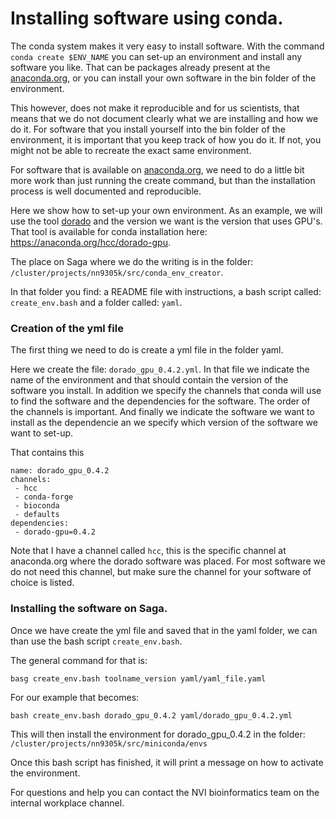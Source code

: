 # Installing software using conda.

The conda system makes it very easy to install software. With the command `conda create $ENV_NAME` you can set-up an environment and install any software you like. That can be packages already present at the [anaconda.org](anaconda.org), or you can install your own software in the bin folder of the environment.

This however, does not make it reproducible and for us scientists, that means that we do not document clearly what we are installing and how we do it. For software that you install yourself into the bin folder of the environment, it is important that you keep track of how you do it. If not, you might not be able to recreate the exact same environment.

For software that is available on [anaconda.org](anaconda.org), we need to do a little bit more work than just running the create command, but than the installation process is well documented and reproducible.

Here we show how to set-up your own environment. As an example, we will use the tool [dorado](https://github.com/nanoporetech/dorado) and the version we want is the version that uses GPU's. That tool is available for conda installation here: https://anaconda.org/hcc/dorado-gpu. 

The place on Saga where we do the writing is in the folder: `/cluster/projects/nn9305k/src/conda_env_creator`.

In that folder you find: a README file with instructions, a bash script called: `create_env.bash` and a folder called: `yaml`.

### Creation of the yml file
The first thing we need to do is create a yml file in the folder yaml.

Here we create the file: `dorado_gpu_0.4.2.yml`. In that file we indicate the name of the environment and that should contain the version of the software you install. In addition we specify the channels that conda will use to find the software and the dependencies for the software. The order of the channels is important. And finally we indicate the software we want to install as the dependencie an we specify which version of the software we want to set-up. 

That contains this
```
name: dorado_gpu_0.4.2
channels:
 - hcc
 - conda-forge
 - bioconda
 - defaults
dependencies:
 - dorado-gpu=0.4.2
```

Note that I have a channel called `hcc`, this is the specific channel at anaconda.org where the dorado software was placed. For most software we do not need this channel, but make sure the channel for your software of choice is listed. 

### Installing the software on Saga.

Once we have create the yml file and saved that in the yaml folder, we can than use the bash script `create_env.bash`.

The general command for that is: 

```
basg create_env.bash toolname_version yaml/yaml_file.yaml
```

For our example that becomes:

```
bash create_env.bash dorado_gpu_0.4.2 yaml/dorado_gpu_0.4.2.yml
```

This will then install the environment for dorado_gpu_0.4.2 in the folder:
`/cluster/projects/nn9305k/src/miniconda/envs`

Once this bash script has finished, it will print a message on how to activate the environment.

For questions and help you can contact the NVI bioinformatics team on the internal workplace channel.
